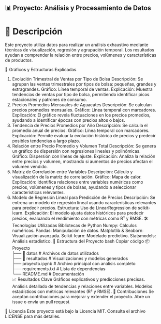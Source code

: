 ## 📊 Proyecto: Análisis y Procesamiento de Datos
# 📝 Descripción
Este proyecto utiliza datos para realizar un análisis exhaustivo mediante técnicas de visualización, regresión y agrupación temporal. Los resultados ayudan a comprender la relación entre precios, volúmenes y características de productos.

🚀 Gráficos y Estructuras Explicadas
1. Evolución Trimestral de Ventas por Tipo de Bolsa
Descripción: Se agrupan las ventas trimestrales por tipos de bolsa: pequeñas, grandes y extragrandes.
Gráfico: Línea temporal de ventas.
Explicación: Muestra tendencias de ventas por tipo de bolsa, permitiendo identificar picos estacionales y patrones de consumo.
2. Precios Promedios Mensuales de Aguacates
Descripción: Se calculan precios promedios mensuales.
Gráfico: Línea temporal con marcadores.
Explicación: El gráfico revela fluctuaciones en los precios promedios, ayudando a identificar épocas con precios altos o bajos.
3. Tendencia de Precios Promedios por Año
Descripción: Se calcula el promedio anual de precios.
Gráfico: Línea temporal con marcadores.
Explicación: Permite evaluar la evolución histórica de precios y predecir posibles tendencias a largo plazo.
4. Relación entre Precio Promedio y Volumen Total
Descripción: Se genera un gráfico de dispersión con regresiones lineales y polinómicas.
Gráfico: Dispersión con líneas de ajuste.
Explicación: Analiza la relación entre precios y volumen, mostrando si aumentos de precios afectan el volumen vendido.
5. Matriz de Correlación entre Variables
Descripción: Cálculo y visualización de la matriz de correlación.
Gráfico: Mapa de calor.
Explicación: Identifica relaciones entre variables numéricas como precios, volúmenes y tipos de bolsas, ayudando a seleccionar características relevantes.
6. Modelo de Regresión Lineal para Predicción de Precios
Descripción: Se entrena un modelo de regresión lineal usando características relevantes para predecir precios.
Estructura: Uso de LinearRegression de scikit-learn.
Explicación: El modelo ajusta datos históricos para predecir precios, evaluando el rendimiento con métricas como R² y RMSE.
🛠️ Tecnologías Utilizadas
Bibliotecas de Python
Numpy: Cálculos numéricos.
Pandas: Manipulación de datos.
Matplotlib & Seaborn: Visualización avanzada.
Scikit-learn: Modelado predictivo.
Statsmodels: Análisis estadístico.
📂 Estructura del Proyecto
bash
Copiar código
📦 Proyecto  
 ├── 📁 datos             # Archivos de datos utilizados  
 ├── 📁 resultados        # Visualizaciones y modelos generados  
 ├── proyecto.ipynb       # Archivo principal con análisis completo  
 ├── requirements.txt     # Lista de dependencias  
 └── README.md            # Documentación  
📈 Resultados Clave
Gráficos explicativos y predicciones precisas.
Análisis detallado de tendencias y relaciones entre variables.
Modelos estadísticos con métricas relevantes (R² y RMSE).
🤝 Contribuciones
Se aceptan contribuciones para mejorar y extender el proyecto. Abre un issue o envía un pull request.

📜 Licencia
Este proyecto está bajo la Licencia MIT. Consulta el archivo LICENSE para más detalles.
